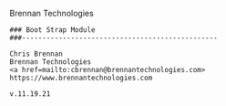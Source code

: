 
Brennan Technologies

	### Boot Strap Module
	###------------------------------------------------

	Chris Brennan
	Brennan Technologies
	<a href=mailto:cbrennan@brennantechnologies.com>
	https://www.brennantechnologies.com

	v.11.19.21

